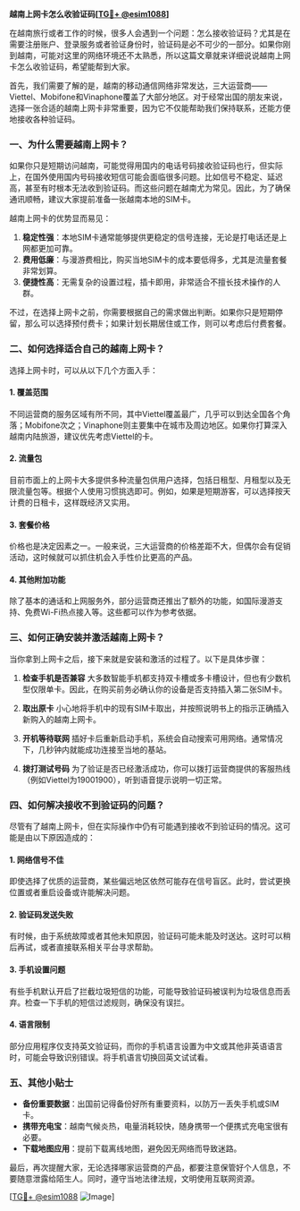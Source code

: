 **越南上网卡怎么收验证码[[TG💪+ @esim1088](https://t.me/s/esim1088)]**

在越南旅行或者工作的时候，很多人会遇到一个问题：怎么接收验证码？尤其是在需要注册账户、登录服务或者验证身份时，验证码是必不可少的一部分。如果你刚到越南，可能对这里的网络环境还不太熟悉，所以这篇文章就来详细说说越南上网卡怎么收验证码，希望能帮到大家。

首先，我们需要了解的是，越南的移动通信网络非常发达，三大运营商——Viettel、Mobifone和Vinaphone覆盖了大部分地区。对于经常出国的朋友来说，选择一张合适的越南上网卡非常重要，因为它不仅能帮助我们保持联系，还能方便地接收各种验证码。

### **一、为什么需要越南上网卡？**

如果你只是短期访问越南，可能觉得用国内的电话号码接收验证码也行，但实际上，在国外使用国内号码接收短信可能会面临很多问题。比如信号不稳定、延迟高，甚至有时根本无法收到验证码。而这些问题在越南尤为常见。因此，为了确保通讯顺畅，建议大家提前准备一张越南本地的SIM卡。

越南上网卡的优势显而易见：

1. **稳定性强**：本地SIM卡通常能够提供更稳定的信号连接，无论是打电话还是上网都更加可靠。
2. **费用低廉**：与漫游费相比，购买当地SIM卡的成本要低得多，尤其是流量套餐非常划算。
3. **便捷性高**：无需复杂的设置过程，插卡即用，非常适合不擅长技术操作的人群。

不过，在选择上网卡之前，你需要根据自己的需求做出判断。如果你只是短期停留，那么可以选择预付费卡；如果计划长期居住或工作，则可以考虑后付费套餐。

### **二、如何选择适合自己的越南上网卡？**

选择上网卡时，可以从以下几个方面入手：

#### **1. 覆盖范围**
不同运营商的服务区域有所不同，其中Viettel覆盖最广，几乎可以到达全国各个角落；Mobifone次之；Vinaphone则主要集中在城市及周边地区。如果你打算深入越南内陆旅游，建议优先考虑Viettel的卡。

#### **2. 流量包**
目前市面上的上网卡大多提供多种流量包供用户选择，包括日租型、月租型以及无限流量包等。根据个人使用习惯挑选即可。例如，如果是短期游客，可以选择按天计费的日租卡，这样既经济又实用。

#### **3. 套餐价格**
价格也是决定因素之一。一般来说，三大运营商的价格差距不大，但偶尔会有促销活动，这时候就可以抓住机会入手性价比更高的产品。

#### **4. 其他附加功能**
除了基本的通话和上网服务外，部分运营商还推出了额外的功能，如国际漫游支持、免费Wi-Fi热点接入等。这些都可以作为参考依据。

### **三、如何正确安装并激活越南上网卡？**

当你拿到上网卡之后，接下来就是安装和激活的过程了。以下是具体步骤：

1. **检查手机是否兼容**
   大多数智能手机都支持双卡槽或多卡槽设计，但也有少数机型仅限单卡。因此，在购买前务必确认你的设备是否支持插入第二张SIM卡。

2. **取出原卡**
   小心地将手机中的现有SIM卡取出，并按照说明书上的指示正确插入新购入的越南上网卡。

3. **开机等待联网**
   插好卡后重新启动手机，系统会自动搜索可用网络。通常情况下，几秒钟内就能成功连接至当地的基站。

4. **拨打测试号码**
   为了验证是否已经激活成功，你可以拨打运营商提供的客服热线（例如Viettel为19001900），听到语音提示说明一切正常。

### **四、如何解决接收不到验证码的问题？**

尽管有了越南上网卡，但在实际操作中仍有可能遇到接收不到验证码的情况。这可能是由以下原因造成的：

#### **1. 网络信号不佳**
即使选择了优质的运营商，某些偏远地区依然可能存在信号盲区。此时，尝试更换位置或者重启设备或许能解决问题。

#### **2. 验证码发送失败**
有时候，由于系统故障或者其他未知原因，验证码可能未能及时送达。这时可以稍后再试，或者直接联系相关平台寻求帮助。

#### **3. 手机设置问题**
有些手机默认开启了拦截垃圾短信的功能，可能导致验证码被误判为垃圾信息而丢弃。检查一下手机的短信过滤规则，确保没有误拦。

#### **4. 语言限制**
部分应用程序仅支持英文验证码，而你的手机语言设置为中文或其他非英语语言时，可能会导致识别错误。将手机语言切换回英文试试看。

### **五、其他小贴士**

- **备份重要数据**：出国前记得备份好所有重要资料，以防万一丢失手机或SIM卡。
- **携带充电宝**：越南气候炎热，电量消耗较快，随身携带一个便携式充电宝很有必要。
- **下载地图应用**：提前下载离线地图，避免因无网络而导致迷路。

最后，再次提醒大家，无论选择哪家运营商的产品，都要注意保管好个人信息，不要随意泄露给陌生人。同时，遵守当地法律法规，文明使用互联网资源。

[[TG💪+ @esim1088](https://t.me/s/esim1088) ![Image](https://i.postimg.cc/4NQfJmqS/Snipaste-2025-05-13-00-14-12.png)]